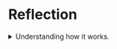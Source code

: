#  Reflection

<details>
<summary>Understanding how it works.</summary>
  
  ![image](https://github.com/bangjai123/Advprog10-Timer/assets/120235144/01022b56-9dfe-4717-9caa-740817b7cf85)

    
</details>

